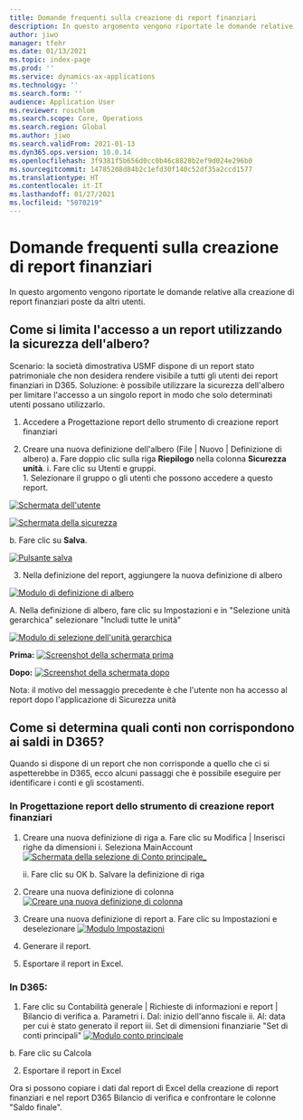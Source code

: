 ```yaml
---
title: Domande frequenti sulla creazione di report finanziari
description: In questo argomento vengono riportate le domande relative alla creazione di report finanziari poste da altri utenti.
author: jiwo
manager: tfehr
ms.date: 01/13/2021
ms.topic: index-page
ms.prod: ''
ms.service: dynamics-ax-applications
ms.technology: ''
ms.search.form: ''
audience: Application User
ms.reviewer: roschlom
ms.search.scope: Core, Operations
ms.search.region: Global
ms.author: jiwo
ms.search.validFrom: 2021-01-13
ms.dyn365.ops.version: 10.0.14
ms.openlocfilehash: 3f9381f5b656d0cc0b46c8828b2ef9d024e296b0
ms.sourcegitcommit: 14785208d84b2c1efd30f140c52df35a2ccd1577
ms.translationtype: HT
ms.contentlocale: it-IT
ms.lasthandoff: 01/27/2021
ms.locfileid: "5070219"
---
```

# <a name="financial-reporting-faq"></a>Domande frequenti sulla creazione di report finanziari 

In questo argomento vengono riportate le domande relative alla creazione di report finanziari poste da altri utenti. 


## <a name="how-do-i-restrict-access-to-a-report-using-tree-security"></a>Come si limita l'accesso a un report utilizzando la sicurezza dell'albero?

Scenario: la società dimostrativa USMF dispone di un report stato patrimoniale che non desidera rendere visibile a tutti gli utenti dei report finanziari in D365. Soluzione: è possibile utilizzare la sicurezza dell'albero per limitare l'accesso a un singolo report in modo che solo determinati utenti possano utilizzarlo. 

1.  Accedere a Progettazione report dello strumento di creazione report finanziari

2.  Creare una nuova definizione dell'albero (File | Nuovo | Definizione di albero) a.    Fare doppio clic sulla riga **Riepilogo** nella colonna **Sicurezza unità**.
  i.    Fare clic su Utenti e gruppi.  
          1. Selezionare il gruppo o gli utenti che possono accedere a questo report. 
          
[![Schermata dell'utente](./media/FR-FAQ_users.png)](./media/FR-FAQ_users.png)

[![Schermata della sicurezza](./media/FR-FAQ_security.jpg)](./media/FR-FAQ_security.jpg)

  b.    Fare clic su **Salva**.
  
[![Pulsante salva](./media/FR-FAQ_save.png)](./media/FR-FAQ_save.png)

3.  Nella definizione del report, aggiungere la nuova definizione di albero

[![Modulo di definizione di albero](./media/FR-FAQ_tree-definition.jpg)](./media/FR-FAQ_tree-definition.jpg)

A.  Nella definizione di albero, fare clic su Impostazioni e in "Selezione unità gerarchica" selezionare "Includi tutte le unità"

[![Modulo di selezione dell'unità gerarchica](./media/FR-FAQ_reporting-unit-selection.jpg)](./media/FR-FAQ_reporting-unit-selection.jpg)

**Prima:** [![Screenshot della schermata prima](./media/FR-FAQ_before.png)](./media/FR-FAQ_before.png)

**Dopo:** [![Screenshot della schermata dopo](./media/FR-FAQ_after.png)](./media/FR-FAQ_after.png)

Nota: il motivo del messaggio precedente è che l'utente non ha accesso al report dopo l'applicazione di Sicurezza unità



## <a name="how-do-i-determine-which-accounts-do-not-matching-my-balances-in-d365"></a>Come si determina quali conti non corrispondono ai saldi in D365?

Quando si dispone di un report che non corrisponde a quello che ci si aspetterebbe in D365, ecco alcuni passaggi che è possibile eseguire per identificare i conti e gli scostamenti. 

### <a name="in-financial-reporter-report-designer"></a>In Progettazione report dello strumento di creazione report finanziari

1.  Creare una nuova definizione di riga a.    Fare clic su Modifica | Inserisci righe da dimensioni i.  Seleziona MainAccount [![Schermata della selezione di Conto principale_](./media/FR-FAQ_selectmain_.png)](./media/FR-FAQ_selectmain_.png)
    
    ii. Fare clic su OK b.    Salvare la definizione di riga

2.  Creare una nuova definizione di colonna     [![Creare una nuova definizione di colonna](./media/FR-FAQ_column.png)](./media/FR-FAQ_column.png)

3.  Creare una nuova definizione di report a.    Fare clic su Impostazioni e deselezionare [![Modulo Impostazioni](./media/FR-FAQ_settings.png)](./media/FR-FAQ_settings.png)
   
4.  Generare il report. 

5.  Esportare il report in Excel.

### <a name="in-d365"></a>In D365: 
1.  Fare clic su Contabilità generale | Richieste di informazioni e report | Bilancio di verifica a.    Parametri i.  Dal: inizio dell'anno fiscale ii. Al: data per cui è stato generato il report iii.    Set di dimensioni finanziarie "Set di conti principali" [![Modulo conto principale](./media/FR-FAQ_mainacct.png)](./media/FR-FAQ_mainacct.png)
      
  b.    Fare clic su Calcola

2.  Esportare il report in Excel

Ora si possono copiare i dati dal report di Excel della creazione di report finanziari e nel report D365 Bilancio di verifica e confrontare le colonne "Saldo finale".

